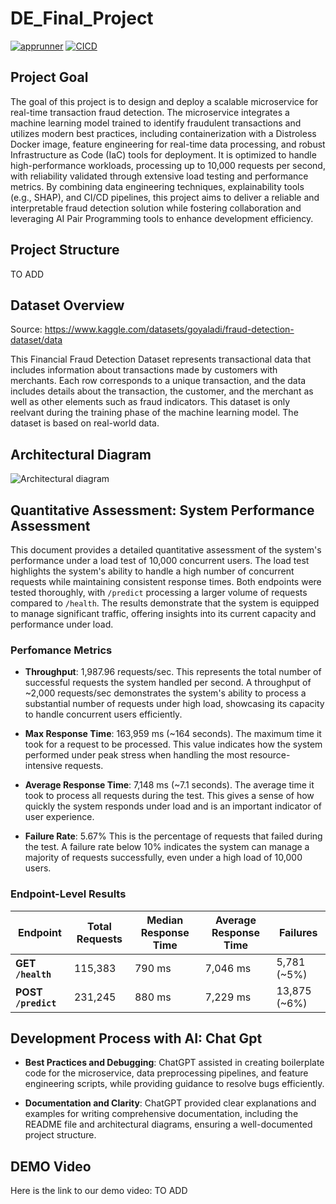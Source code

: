 # DE_Final_Project

[![apprunner](https://github.com/nzarama-kouadio/DE_Final_Project/actions/workflows/apprunner.yml/badge.svg)](https://github.com/nzarama-kouadio/DE_Final_Project/actions/workflows/apprunner.yml) [![CICD](https://github.com/nzarama-kouadio/DE_Final_Project/actions/workflows/CICD.yml/badge.svg)](https://github.com/nzarama-kouadio/DE_Final_Project/actions/workflows/CICD.yml)

## Project Goal

The goal of this project is to design and deploy a scalable microservice for real-time transaction fraud detection. The microservice integrates a machine learning model trained to identify fraudulent transactions and utilizes modern best practices, including containerization with a Distroless Docker image, feature engineering for real-time data processing, and robust Infrastructure as Code (IaC) tools for deployment. It is optimized to handle high-performance workloads, processing up to 10,000 requests per second, with reliability validated through extensive load testing and performance metrics. By combining data engineering techniques, explainability tools (e.g., SHAP), and CI/CD pipelines, this project aims to deliver a reliable and interpretable fraud detection solution while fostering collaboration and leveraging AI Pair Programming tools to enhance development efficiency.

## Project Structure

TO ADD

## Dataset Overview

Source: https://www.kaggle.com/datasets/goyaladi/fraud-detection-dataset/data

This Financial Fraud Detection Dataset represents transactional data that includes information about transactions made by customers with merchants. Each row corresponds to a unique transaction, and the data includes details about the transaction, the customer, and the merchant as well as other elements such as fraud indicators. This dataset is only reelvant during the training phase of the machine learning model. The dataset is based on real-world data.

## Architectural Diagram
![Architectural diagram](https://github.com/user-attachments/assets/fe487cce-7782-4363-9b23-d67be194e7ee)

## Quantitative Assessment: System Performance Assessment

This document provides a detailed quantitative assessment of the system's performance under a load test of 10,000 concurrent users. The load test highlights the system's ability to handle a high number of concurrent requests while maintaining consistent response times. Both endpoints were tested thoroughly, with `/predict` processing a larger volume of requests compared to `/health`. The results demonstrate that the system is equipped to manage significant traffic, offering insights into its current capacity and performance under load.

### Perfomance Metrics

-   **Throughput**: 1,987.96 requests/sec. This represents the total number of successful requests the system handled per second. A throughput of \~2,000 requests/sec demonstrates the system's ability to process a substantial number of requests under high load, showcasing its capacity to handle concurrent users efficiently.

-   **Max Response Time**: 163,959 ms (\~164 seconds). The maximum time it took for a request to be processed. This value indicates how the system performed under peak stress when handling the most resource-intensive requests.

-   **Average Response Time**: 7,148 ms (\~7.1 seconds). The average time it took to process all requests during the test. This gives a sense of how quickly the system responds under load and is an important indicator of user experience.

-   **Failure Rate**: 5.67% This is the percentage of requests that failed during the test. A failure rate below 10% indicates the system can manage a majority of requests successfully, even under a high load of 10,000 users.

### Endpoint-Level Results

| Endpoint | Total Requests | Median Response Time | Average Response Time | Failures |
|---------------|---------------|---------------|---------------|---------------|
| **GET `/health`** | 115,383 | 790 ms | 7,046 ms | 5,781 (\~5%) |
| **POST `/predict`** | 231,245 | 880 ms | 7,229 ms | 13,875 (\~6%) |


## Development Process with AI: Chat Gpt

- **Best Practices and Debugging**: ChatGPT assisted in creating boilerplate code for the microservice, data preprocessing pipelines, and feature engineering scripts, while providing guidance to resolve bugs efficiently.
  
- **Documentation and Clarity**: ChatGPT provided clear explanations and examples for writing comprehensive documentation, including the README file and architectural diagrams, ensuring a well-documented project structure.


## DEMO Video

Here is the link to our demo video: TO ADD
